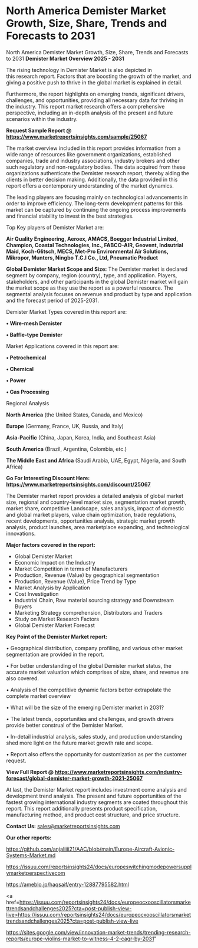 # North America Demister Market Growth, Size, Share, Trends and Forecasts to 2031
 North America Demister Market Growth, Size, Share, Trends and Forecasts to 2031
<Strong> Demister Market Overview 2025 - 2031</strong>

The rising technology in Demister Market is also depicted in this research report. Factors that are boosting the growth of the market, and giving a positive push to thrive in the global market is explained in detail.

Furthermore, the report highlights on emerging trends, significant drivers, challenges, and opportunities, providing all necessary data for thriving in the industry. This report market research offers a comprehensive perspective, including an in-depth analysis of the present and future scenarios within the industry.

<strong>Request Sample Report @ <a href=https://www.marketreportsinsights.com/sample/25067>https://www.marketreportsinsights.com/sample/25067</a></strong>

The market overview included in this report provides information from a wide range of resources like government organizations, established companies, trade and industry associations, industry brokers and other such regulatory and non-regulatory bodies. The data acquired from these organizations authenticate the Demister research report, thereby aiding the clients in better decision making. Additionally, the data provided in this report offers a contemporary understanding of the market dynamics.

The leading players are focusing mainly on technological advancements in order to improve efficiency. The long-term development patterns for this market can be captured by continuing the ongoing process improvements and financial stability to invest in the best strategies.

Top Key players of Demister Market are:

<strong>Air Quality Engineering, Aeroex, AMACS, Boegger Industrial Limited, Champion, Coastal Technologies, Inc., FABCO-AIR, Geovent, Indsutrial Maid, Koch-Glitsch, MECS, Met-Pro Environmental Air Solutions, Mikropor, Munters, Ningbo T.C.I Co., Ltd, Pneumatic Product</strong>

<strong><b>Global Demister Market Scope and Size:</b></strong>
The Demister market is declared segment by company, region (country), type, and application. Players, stakeholders, and other participants in the global Demister market will gain the market scope as they use the report as a powerful resource. The segmental analysis focuses on revenue and product by type and application and the forecast period of 2025-2031.

Demister Market Types covered in this report are:

<strong>• Wire-mesh Demister

• Baffle-type Demister</strong>

Market Applications covered in this report are:

<strong>• Petrochemical

• Chemical

• Power

• Gas Processing</strong> 

Regional Analysis

<strong>North America</strong> (the United States, Canada, and Mexico)

<strong>Europe</strong> (Germany, France, UK, Russia, and Italy)

<strong>Asia-Pacific</strong> (China, Japan, Korea, India, and Southeast Asia)

<strong>South America</strong> (Brazil, Argentina, Colombia, etc.)

<strong>The Middle East and Africa</strong> (Saudi Arabia, UAE, Egypt, Nigeria, and South Africa)

<strong>Go For Interesting Discount Here: <a href=https://www.marketreportsinsights.com/discount/25067>https://www.marketreportsinsights.com/discount/25067</a></strong>

The Demister market report provides a detailed analysis of global market size, regional and country-level market size, segmentation market growth, market share, competitive Landscape, sales analysis, impact of domestic and global market players, value chain optimization, trade regulations, recent developments, opportunities analysis, strategic market growth analysis, product launches, area marketplace expanding, and technological innovations.

<strong><b>Major factors covered in the report:</b></strong>
<ul>
  <li>Global Demister Market </li>
  <li>Economic Impact on the Industry</li>
  <li>Market Competition in terms of Manufacturers</li>
  <li>Production, Revenue (Value) by geographical segmentation</li>
  <li>Production, Revenue (Value), Price Trend by Type</li>
  <li>Market Analysis by Application</li>
  <li>Cost Investigation</li>
  <li>Industrial Chain, Raw material sourcing strategy and Downstream Buyers</li>
  <li>Marketing Strategy comprehension, Distributors and Traders</li>
  <li>Study on Market Research Factors</li>
  <li>Global Demister Market Forecast</li>
</ul>

<strong><b>Key Point of the Demister Market report:</b></strong>

• Geographical distribution, company profiling, and various other market segmentation are provided in the report.

• For better understanding of the global Demister market status, the accurate market valuation which comprises of size, share, and revenue are also covered.

• Analysis of the competitive dynamic factors better extrapolate the complete market overview

• What will be the size of the emerging Demister market in 2031?

• The latest trends, opportunities and challenges, and growth drivers provide better construal of the Demister Market.

• In-detail industrial analysis, sales study, and production understanding shed more light on the future market growth rate and scope.

• Report also offers the opportunity for customization as per the customer request.

<strong><b>View Full Report @ <a href=https://www.marketreportsinsights.com/industry-forecast/global-demister-market-growth-2021-25067>https://www.marketreportsinsights.com/industry-forecast/global-demister-market-growth-2021-25067</a></b></strong>


At last, the Demister Market report includes investment come analysis and development trend analysis. The present and future opportunities of the fastest growing international industry segments are coated throughout this report. This report additionally presents product specification, manufacturing method, and product cost structure, and price structure.

<strong>Contact Us:</strong>
sales@marketreportsinsights.com

<strong>Our other reports:</strong>

<a href=https://github.com/anjaliiii21/AAC/blob/main/Europe-Aircraft-Avionic-Systems-Market.md>https://github.com/anjaliiii21/AAC/blob/main/Europe-Aircraft-Avionic-Systems-Market.md</a>

<a href=https://issuu.com/reportsinsights24/docs/europeswitchingmodepowersupplymarketperspectivecom>https://issuu.com/reportsinsights24/docs/europeswitchingmodepowersupplymarketperspectivecom</a>

<a href=https://ameblo.jp/haqsaif/entry-12887795582.html>https://ameblo.jp/haqsaif/entry-12887795582.html</a>

<a href=https://issuu.com/reportsinsights24/docs/europeocxooscillatorsmarkettrendsandchallenges2025?cta=post-publish-view-live>https://issuu.com/reportsinsights24/docs/europeocxooscillatorsmarkettrendsandchallenges2025?cta=post-publish-view-live</a>

<a href=https://sites.google.com/view/innovation-market-trends/trending-research-reports/europe-violins-market-to-witness-4-2-cagr-by-2031>https://sites.google.com/view/innovation-market-trends/trending-research-reports/europe-violins-market-to-witness-4-2-cagr-by-2031</a>"
